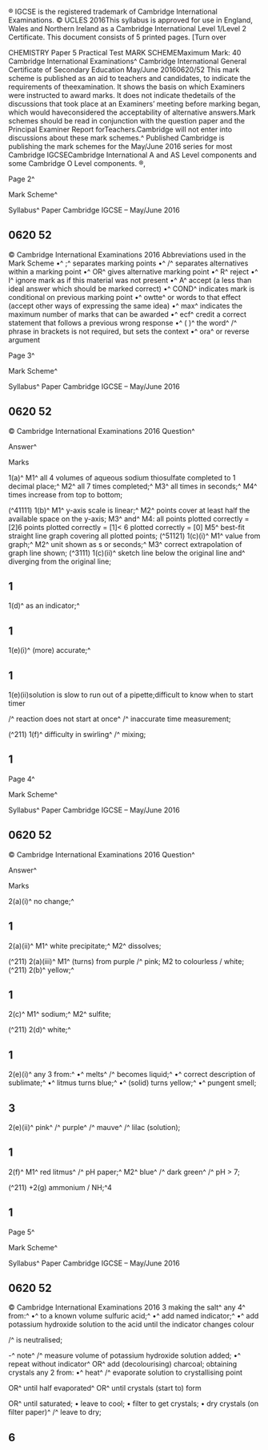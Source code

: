 ® IGCSE is the registered trademark of Cambridge International Examinations. © UCLES 2016This syllabus is approved for use in England, Wales and Northern Ireland as a Cambridge International Level 1/Level 2 Certificate. This document consists of 5 printed pages. [Turn over 

CHEMISTRY Paper 5 Practical Test MARK SCHEMEMaximum Mark: 40 Cambridge International Examinations^ Cambridge International General Certificate of Secondary Education May/June 20160620/52 This mark scheme is published as an aid to teachers and candidates, to indicate the requirements of theexamination. It shows the basis on which Examiners were instructed to award marks. It does not indicate thedetails of the discussions that took place at an Examiners’ meeting before marking began, which would haveconsidered the acceptability of alternative answers.Mark schemes should be read in conjunction with the question paper and the Principal Examiner Report forTeachers.Cambridge will not enter into discussions about these mark schemes.^ Published Cambridge is publishing the mark schemes for the May/June 2016 series for most Cambridge IGCSECambridge International A and AS Level components and some Cambridge O Level components. ®, 


Page 2^ 

Mark Scheme^ 

Syllabus^ Paper Cambridge IGCSE – May/June 2016 

## 0620 52 

 © Cambridge International Examinations 2016 Abbreviations used in the Mark Scheme •^ ;^ separates marking points •^ /^ separates alternatives within a marking point •^ OR^ gives alternative marking point •^ R^ reject •^ I^ ignore mark as if this material was not present •^ A^ accept (a less than ideal answer which should be marked correct) •^ COND^ indicates mark is conditional on previous marking point •^ owtte^ or words to that effect (accept other ways of expressing the same idea) •^ max^ indicates the maximum number of marks that can be awarded •^ ecf^ credit a correct statement that follows a previous wrong response •^ ( )^ the word^ /^ phrase in brackets is not required, but sets the context •^ ora^ or reverse argument 


Page 3^ 

Mark Scheme^ 

Syllabus^ Paper Cambridge IGCSE – May/June 2016 

## 0620 52 

 © Cambridge International Examinations 2016 Question^ 

 Answer^ 

 Marks 

 1(a)^ M1^ all 4 volumes of aqueous sodium thiosulfate completed to 1 decimal place;^ M2^ all 7 times completed;^ M3^ all times in seconds;^ M4^ times increase from top to bottom; 

(^41111) 1(b)^ M1^ y-axis scale is linear;^ M2^ points cover at least half the available space on the y-axis; M3^ and^ M4: all points plotted correctly = [2]6 points plotted correctly = [1]< 6 plotted correctly = [0] M5^ best-fit straight line graph covering all plotted points; (^51121) 1(c)(i)^ M1^ value from graph;^ M2^ unit shown as s or seconds;^ M3^ correct extrapolation of graph line shown; (^3111) 1(c)(ii)^ sketch line below the original line and^ diverging from the original line; 

## 1 

 1(d)^ as an indicator;^ 

## 1 

 1(e)(i)^ (more) accurate;^ 

## 1 

 1(e)(ii)solution is slow to run out of a pipette;difficult to know when to start timer 

 /^ reaction does not start at once^ /^ inaccurate time measurement; 

(^211) 1(f)^ difficulty in swirling^ /^ mixing; 

## 1 


Page 4^ 

Mark Scheme^ 

Syllabus^ Paper Cambridge IGCSE – May/June 2016 

## 0620 52 

 © Cambridge International Examinations 2016 Question^ 

 Answer^ 

 Marks 

 2(a)(i)^ no change;^ 

## 1 

 2(a)(ii)^ M1^ white precipitate;^ M2^ dissolves; 

(^211) 2(a)(iii)^ M1^ (turns) from purple /^ pink; M2 to colourless / white; (^211) 2(b)^ yellow;^ 

## 1 

 2(c)^ M1^ sodium;^ M2^ sulfite; 

(^211) 2(d)^ white;^ 

## 1 

 2(e)(i)^ any 3 from:^ •^ melts^ /^ becomes liquid;^ •^ correct description of sublimate;^ •^ litmus turns blue;^ •^ (solid) turns yellow;^ •^ pungent smell; 

## 3 

 2(e)(ii)^ pink^ /^ purple^ /^ mauve^ /^ lilac (solution); 

## 1 

 2(f)^ M1^ red litmus^ /^ pH paper;^ M2^ blue^ /^ dark green^ /^ pH > 7; 

(^211) +2(g) ammonium / NH;^4 

## 1 


Page 5^ 

Mark Scheme^ 

Syllabus^ Paper Cambridge IGCSE – May/June 2016 

## 0620 52 

 © Cambridge International Examinations 2016 3 making the salt^ any 4^ from:^ •^ to a known volume sulfuric acid;^ •^ add named indicator;^ •^ add potassium hydroxide solution to the acid until the indicator changes colour 

 /^ is neutralised; 

-^ note^ /^ measure volume of potassium hydroxide solution added; •^ repeat without indicator^ OR^ add (decolourising) charcoal; obtaining crystals any 2 from: •^ heat^ /^ evaporate solution to crystallising point 

 OR^ until half evaporated^ OR^ until crystals (start to) form 

 OR^ until saturated; • leave to cool; • filter to get crystals; • dry crystals (on filter paper)^ /^ leave to dry; 

## 6 


